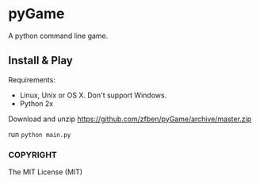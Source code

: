 # pyGame

A python command line game.

## Install & Play

Requirements:

* Linux, Unix or OS X. Don't support Windows.
* Python 2x

Download and unzip https://github.com/zfben/pyGame/archive/master.zip

run `python main.py`

### COPYRIGHT

The MIT License (MIT)

